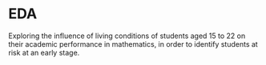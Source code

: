 # EDA
Exploring the influence of living conditions of students aged 15 to 22 on their academic performance in mathematics, in order to identify students at risk at an early stage.
